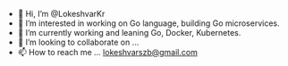- 👋 Hi, I’m @LokeshvarKr
- 👀 I’m interested in working on Go language, building Go microservices. 
- 🌱 I’m currently working and leaning Go, Docker, Kubernetes. 
- 💞️ I’m looking to collaborate on ...
- 📫 How to reach me ... lokeshvarszb@gmail.com

<!---
LokeshvarKr/LokeshvarKr is a ✨ special ✨ repository because its `README.md` (this file) appears on your GitHub profile.
You can click the Preview link to take a look at your changes.
--->
